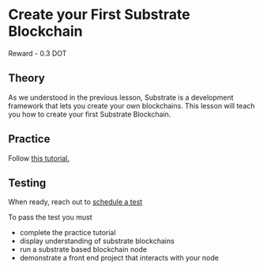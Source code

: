 # Create your First Substrate Blockchain

Reward - 0.3 DOT

## Theory

As we understood in the previous lesson, Substrate is a development framework that lets you create your own blockchains. This lesson will teach you how to create your first Substrate Blockchain.

## Practice

Follow [this tutorial.](https://docs.substrate.io/tutorials/v3/create-your-first-substrate-chain/) 

## Testing

When ready, reach out to [schedule a test](https://github.com/antron3000/Polkadot-L-EARN/blob/master/Lessons/English/L_EARN/L1:Intro_To_Polkadot_L-EARN.md#schedule-a-test)

To pass the test you must
- complete the practice tutorial
- display understanding of substrate blockchains
- run a substrate based blockchain node
- demonstrate a front end project that interacts with your node
